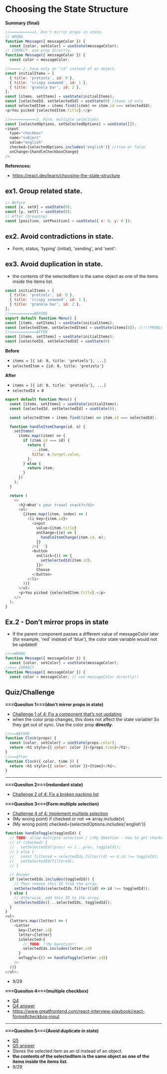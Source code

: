 # Choosing the State Structure

**Summary (final)**

```js
//===========1. Don't mirror props in state.
// WRONG
function Message({ messageColor }) {
  const [color, setColor] = useState(messageColor);
// CORRECT- use prop directly.
function Message({ messageColor }) {
  const color = messageColor;

//===== 2. Save only an "id" instead of an object.
const initialItems = [
  { title: 'pretzels', id: 0 },
  { title: 'crispy seaweed', id: 1 },
  { title: 'granola bar', id: 2 },
];
const [items, setItems] = useState(initialItems);
const [selectedId, setSelectedId] = useState(0) //Save id only
const selectedItem = items.find((item) => item.id === selectedId);
<p>You picked {selectedItem.title}.</p>

//============3. Form, multiple selections
const [selectedOptions, setSelectedOptions] = useState([]);
<input
  type="checkbox"
  name="subject"
  value="english"
  checked={selectedOptions.includes('english')} //true or false
  onChange={handleCheckboxChange}
/>
```

**References:**

- https://react.dev/learn/choosing-the-state-structure

## ex1. Group related state.

```js
// Before
const [x, setX] = useState(0);
const [y, setY] = useState(0);
// After (Grouping)
const [position, setPosition] = useState({ x: 0, y: 0 });
```

## ex2. Avoid contradictions in state.

- Form, status, 'typing' (initial), 'sending', and 'sent':

## ex3. Avoid duplication in state.

- the contents of the selectedItem is the same object as one of the items inside the items list.

```js
const initialItems = [
  { title: 'pretzels', id: 0 },
  { title: 'crispy seaweed', id: 1 },
  { title: 'granola bar', id: 2 },
];
//===========BEFORE
export default function Menu() {
const [items, setItems] = useState(initialItems);
const [selectedItem, setSelectedItem] = useState(items[0]); //!!!PROBLEM
//============AFTER
const [items, setItems] = useState(initialItems);
const [selectedId, setSelectedId] = useState(0)
```

**Before**

- `items = [{ id: 0, title: 'pretzels'}, ...]`
- `selectedItem = {id: 0, title: 'pretzels'}`

**After**

- `items = [{ id: 0, title: 'pretzels'}, ...]`
- `selectedId = 0`

```js
export default function Menu() {
  const [items, setItems] = useState(initialItems);
  const [selectedId, setSelectedId] = useState(0);

  const selectedItem = items.find((item) => item.id === selectedId);

  function handleItemChange(id, e) {
    setItems(
      items.map((item) => {
        if (item.id === id) {
          return {
            ...item,
            title: e.target.value,
          };
        } else {
          return item;
        }
      })
    );
  }

  return (
    <>
      <h2>What's your travel snack?</h2>
      <ul>
        {items.map((item, index) => (
          <li key={item.id}>
            <input
              value={item.title}
              onChange={(e) => {
                handleItemChange(item.id, e);
              }}
            />{' '}
            <button
              onClick={() => {
                setSelectedId(item.id);
              }}>
              Choose
            </button>
          </li>
        ))}
      </ul>
      <p>You picked {selectedItem.title}.</p>
    </>
  );
}
```

## Ex.2 - Don’t mirror props in state

- If the parent component passes a different value of messageColor later (for example, 'red' instead of 'blue'), the color state variable would not be updated!

```js
//==WRONG
function Message({ messageColor }) {
  const [color, setColor] = useState(messageColor);
//=== CORRECT
function Message({ messageColor }) {
  const color = messageColor; // use messageColor directly!!
```

## Quiz/Challenge

**===Quesiton 1===(don't mirror props in state)**

- [Challenge 1 of 4: Fix a component that’s not updating](https://react.dev/learn/choosing-the-state-structure#fix-a-component-thats-not-updating)
- when the color prop changes, this does not affect the state variable! So they get out of sync. Use the color prop **directly**.

```js
//===BEFORE
function Clock(props) {
  const [color, setColor] = useState(props.color);
  return <h1 style={{ color: color }}>{props.time}</h1>;
}
//===After
function Clock({ color, time }) {
  return <h1 style={{ color: color }}>{time}</h1>;
}
```

<hr />

**===Quesiton 2===(redundant state)**

- [Challenge 2 of 4: Fix a broken packing list ](https://react.dev/learn/choosing-the-state-structure#fix-a-broken-packing-list)

**===Quesiton 3===(Form multiple selection)**

- [Challenge 4 of 4: Implement multiple selection](https://react.dev/learn/choosing-the-state-structure#implement-multiple-selection)
- (My wrong point) if checked or not ==> array.include(v)
- (My wrong point) checked={selectedOptions.includes('english')}

```js
function handleToggle(toggledId) {
  // TODO: allow multiple selection / //My QUestion - how to get checked/unchecked???
  // if (checked) {
  //   setSelectedId((prev) => [...prev, toggleId]);
  // } else {
  //   const filtered = selectedIds.filter((d) => d.id !== toggleId);
  //   setSelectedId(filtered);
  // }

  // Answer
  if (selectedIds.includes(toggledId)) {
    // Then remove this ID from the array.
    setSelectedIds(selectedIds.filter((id) => id !== toggledId));
  } else {
    // Otherwise, add this ID to the array.
    setSelectedIds([...selectedIds, toggledId]);
  }
}
<ul>
  {letters.map((letter) => (
    <Letter
      key={letter.id}
      letter={letter}
      isSelected={
        // TODO: !!My Question!!
        selectedIds.includes(letter.id)
      }
      onToggle={() => handleToggle(letter.id)}
    />
  ))}
</ul>;
```

- 9/29

**===Quesiton 4===(multiple checkbox)**

- [Q4](./State-Structure/Q4-checkbox-multi.jsx)
- [Q4 answer](./State-Structure/Q4-checkbox-multi.jsx)
- https://www.greatfrontend.com/react-interview-playbook/react-forms#checkbox-input

<hr />

**===Quesiton 5===(Avoid duplicate in state)**

- [Q5](./State-Structure/Q5.jsx)
- [Q5 answer](./State-Structure/Q5-answer.jsx)
- Stores the selected item as an id instead of an object.
- **the contents of the selectedItem is the same object as one of the items inside the items list.**
- 9/29
